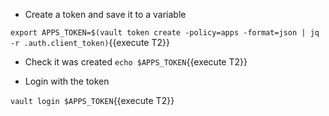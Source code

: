  * Create a token and save it to a variable

`export APPS_TOKEN=$(vault token create -policy=apps -format=json | jq -r .auth.client_token)`{{execute T2}}

* Check it was created
`echo $APPS_TOKEN`{{execute T2}}

* Login with the token

`vault login $APPS_TOKEN`{{execute T2}}


